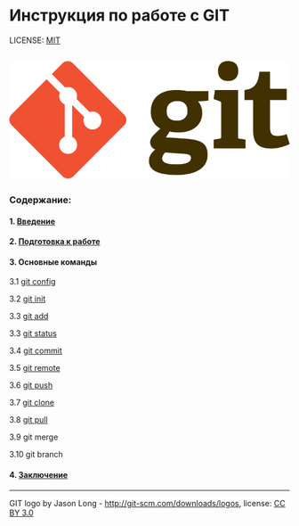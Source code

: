 # Инструкция по работе с GIT

LICENSE: [MIT](./license.md)

![git-logo](./assets/git-logo.png)
---

### Содержание:
#### 1. [Введение](./introduction.md)
#### 2. [Подготовка к работе](./startwork.md)
#### 3. Основные команды

3.1 [git config](./config.md) 

3.2 [git init](./init.md)

3.3 [git add](./add.md)

3.3 [git status](./status.md)

3.4 [git commit](./commit.md)

3.5 [git remote](./remote.md)

3.6 [git push](./push.md)

3.7 [git clone](./clone.md)

3.8 [git pull](./pull.md)

3.9 git merge

3.10 git branch


#### 4. [Заключение](./conclusion.md)




---
GIT logo by Jason Long - http://git-scm.com/downloads/logos, license: [CC BY 3.0](https://creativecommons.org/licenses/by/3.0/)